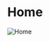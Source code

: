 # Home
![Home](https://user-images.githubusercontent.com/47064496/146632973-a44aa83a-658d-47a2-bc7a-2bf91324099e.png)
